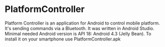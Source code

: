 # PlatformController

Platform Controller is an application for Android to control mobile platform. It's sending commands via a Bluetooth. It was written in Android Studio. Minimal needed Android version is API 18: Android 4.3 (Jelly Bean). To install it on your smartphone use PlatformController.apk
